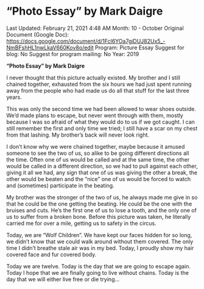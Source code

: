 # “Photo Essay” by Mark Daigre

Last Updated: February 21, 2021 4:48 AM
Month: 10 - October
Original Document (Google Doc): https://docs.google.com/document/d/1Fcl6YOa7giDUJ82Ux5_-NmBFshHL1nwLkaV660Kov8o/edit
Program: Picture Essay
Suggest for blog: No
Suggest for program mailing: No
Year: 2019

**“Photo Essay” by Mark Daigre**

I never thought that this picture actually existed. My brother and I still chained together, exhausted from the six hours we had just spent running away from the people who had made us do all that stuff for the last three years.

This was only the second time we had been allowed to wear shoes outside. We’d made plans to escape, but never went through with them, mostly because I was so afraid of what they would do to us if we got caught. I can still remember the first and only time we tried; I still have a scar on my chest from that lashing. My brother’s back will never look right.

I don’t know why we were chained together, maybe because it amused someone to see the two of us, so alike to be going different directions all the time. Often one of us would be called and at the same time, the other would be called in a different direction, so we had to pull against each other, giving it all we had, any sign that one of us was giving the other a break, the other would be beaten and the “nice” one of us would be forced to watch and (sometimes) participate in the beating.

My brother was the stronger of the two of us, he always made me give in so that he could be the one getting the beating. He could be the one with the bruises and cuts. He’s the first one of us to lose a tooth, and the only one of us to suffer from a broken bone. Before this picture was taken, he literally carried me for over a mile, getting us to safety in the circus.

Today, we are “Wolf Children”. We have kept our faces hidden for so long, we didn’t know that we could walk around without them covered. The only time I didn’t breathe stale air was in my bed. Today, I proudly show my hair covered face and fur covered body.

Today we are twelve. Today is the day that we are going to escape again. Today I hope that we are finally going to live without chains. Today is the day that we will either live free or die trying…